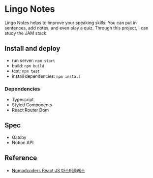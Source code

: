 # Lingo Notes
Lingo Notes helps to improve your speaking skills.
You can put in sentences, add notes, and even play a quiz.
Through this project, I can study the JAM stack.

## Install and deploy
* run server: `npm start`
* build: `npm build`
* test: `npm test`
* install dependencies: `npm install`

### Dependencies
* Typescript
* Styled Components
* React Router Dom

## Spec
* Gatsby
* Notion API

## Reference
- [Nomadcoders React JS 마스터클래스](https://nomadcoders.co/react-masterclass)
